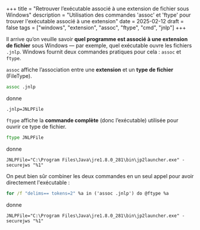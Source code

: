 +++
title = "Retrouver l’exécutable associé à une extension de fichier sous Windows"
description = "Utilisation des commandes 'assoc' et 'ftype' pour trouver l'exécutable associé à une extension"
date = 2025-02-12
draft = false
tags = ["windows", "extension", "assoc", "ftype", "cmd", "jnlp"]
+++

Il arrive qu’on veuille savoir **quel programme est associé à une extension de fichier** sous Windows — par exemple, quel exécutable ouvre les fichiers `.jnlp`. Windows fournit deux commandes pratiques pour cela : `assoc` et `ftype`.

<!--more-->

`assoc` affiche l’association entre une **extension** et un **type de fichier** (FileType).
```cmd
assoc .jnlp
```
donne
```text
.jnlp=JNLPFile
```

`ftype` affiche la **commande complète** (donc l’exécutable) utilisée pour ouvrir ce type de fichier.
```cmd
ftype JNLPFile
```
donne
```text
JNLPFile="C:\Program Files\Java\jre1.8.0_281\bin\jp2launcher.exe" -securejws "%1"
```

On peut bien sûr combiner les deux commandes en un seul appel pour avoir directement l'exécutable :
```cmd
for /f "delims== tokens=2" %a in ('assoc .jnlp') do @ftype %a
```
donne
```text
JNLPFile="C:\Program Files\Java\jre1.8.0_281\bin\jp2launcher.exe" -securejws "%1"
```


